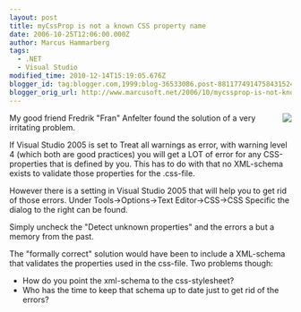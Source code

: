 ```yaml
---
layout: post
title: myCssProp is not a known CSS property name
date: 2006-10-25T12:06:00.000Z
author: Marcus Hammarberg
tags:
  - .NET
  - Visual Studio
modified_time: 2010-12-14T15:19:05.676Z
blogger_id: tag:blogger.com,1999:blog-36533086.post-8811774914758431524
blogger_orig_url: http://www.marcusoft.net/2006/10/mycssprop-is-not-known-css-property.html
---
```




[<img
src="http://photos1.blogger.com/blogger2/4958/4459/320/csserror.0.jpg"
style="FLOAT: right; MARGIN: 0px 0px 10px 10px; CURSOR: hand"
data-border="0" />](http://photos1.blogger.com/blogger2/4958/4459/1600/csserror.1.jpg)
My good friend Fredrik "Fran" Anfelter found the solution of a very
irritating problem.

If Visual Studio 2005 is set to Treat all warnings as error, with
warning level 4 (which both are good practices) you will get a LOT of
error for any CSS-properties that is defined by you. This has to do with
that no XML-schema exists to validate those properties for the
.css-file.

However there is a setting in Visual Studio 2005 that will help you to
get rid of those errors. Under Tools-\>Options-\>Text Editor-\>CSS-\>CSS
Specific the dialog to the right can be found.

Simply uncheck the "Detect unknown properties" and the errors a but a
memory from the past.

The "formally correct" solution would have been to include a XML-schema
that validates the properties used in the css-file. Two problems though:

- How do you point the xml-schema to the css-stylesheet?
- Who has the time to keep that schema up to date just to get rid of
    the errors?
